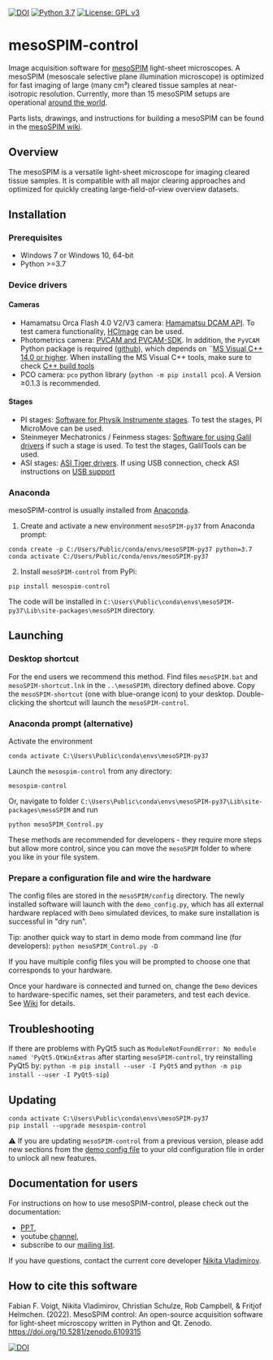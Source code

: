 [![DOI](https://zenodo.org/badge/DOI/10.5281/zenodo.6109315.svg)](https://doi.org/10.5281/zenodo.6109315)
[![Python 3.7](https://img.shields.io/badge/python-3.7-blue.svg)](https://www.python.org/downloads/release/python-370/)
[![License: GPL v3](https://img.shields.io/badge/License-GPLv3-blue.svg)](https://www.gnu.org/licenses/gpl-3.0)

# mesoSPIM-control
Image acquisition software for [mesoSPIM](http://mesospim.org/) light-sheet microscopes. 
A mesoSPIM (mesoscale selective plane illumination microscope) is optimized for fast imaging of large (many cm³) cleared tissue samples at near-isotropic resolution. 
Currently, more than 15 mesoSPIM setups are operational [around the world](http://mesospim.org/setups/).

Parts lists, drawings, and instructions for building a mesoSPIM can be found in the [mesoSPIM wiki](https://github.com/mesoSPIM/mesoSPIM-hardware-documentation).

## Overview
The mesoSPIM is a versatile light-sheet microscope for imaging
cleared tissue samples. It is compatible with all major clearing approaches and optimized for quickly creating large-field-of-view overview datasets.

## Installation

### Prerequisites
* Windows 7 or Windows 10, 64-bit
* Python >=3.7 

### Device drivers
#### Cameras
* Hamamatsu Orca Flash 4.0 V2/V3 camera: [Hamamatsu DCAM API](https://dcam-api.com/). To test camera functionality, [HCImage](https://dcam-api.com/hamamatsu-software/) can be used.
* Photometrics camera: [PVCAM and PVCAM-SDK](https://www.photometrics.com/support/software/). 
In addition, the `PyVCAM` Python package is required ([github](https://github.com/Photometrics/PyVCAM)), 
which depends on ¨[MS Visual C++ 14.0 or higher](https://visualstudio.microsoft.com/visual-cpp-build-tools/). 
When installing the MS Visual C++ tools, make sure to check [C++ build tools](https://docs.microsoft.com/en-us/answers/questions/136595/error-microsoft-visual-c-140-or-greater-is-require.html)
* PCO camera: `pco` python library (`python -m pip install pco`). A Version ≥0.1.3 is recommended.

#### Stages
* PI stages: [Software for Physik Instrumente stages](https://www.physikinstrumente.com/en/products/motion-control-software/). To test the stages, PI MicroMove can be used. 
* Steinmeyer Mechatronics / Feinmess stages: [Software for using Galil drivers](http://www.galilmc.com/downloads/api) if such a stage is used. To test the stages, GalilTools can be used.
* ASI stages: [ASI Tiger drivers](http://www.asiimaging.com/support/downloads/tiger-controller-console/). 
If using USB connection, check ASI instructions on [USB support](http://www.asiimaging.com/support/downloads/usb-support-on-ms-2000-wk-controllers/)

### Anaconda
mesoSPIM-control is usually installed from [Anaconda](https://www.anaconda.com/download/). 

1. Create and activate a new environment `mesoSPIM-py37` from Anaconda prompt:
```
conda create -p C:/Users/Public/conda/envs/mesoSPIM-py37 python=3.7
conda activate C:/Users/Public/conda/envs/mesoSPIM-py37
```

2. Install `mesoSPIM-control` from PyPi:
```
pip install mesospim-control 
```
The code will be installed in `C:\Users\Public\conda\envs\mesoSPIM-py37\Lib\site-packages\mesoSPIM` directory. 

## Launching
### Desktop shortcut 
For the end users we recommend this method.
Find files `mesoSPIM.bat` and `mesoSPIM-shortcut.lnk` in the `..\mesoSPIM\` directory defined above. 
Copy the `mesoSPIM-shortcut` (one with blue-orange icon) to your desktop. 
Double-clicking the shortcut will launch the `mesoSPIM-control`. 

### Anaconda prompt (alternative)
Activate the environment 
```
conda activate C:\Users\Public\conda\envs\mesoSPIM-py37
```
Launch the `mesospim-control` from any directory:
```
mesospim-control
```
Or, navigate to folder `C:\Users\Public\conda\envs\mesoSPIM-py37\Lib\site-packages\mesoSPIM` and run
```
python mesoSPIM_Control.py
```
These methods are recommended for developers - they require more steps but allow more control, 
since you can move the `mesoSPIM` folder to where you like in your file system.

### Prepare a configuration file and wire the hardware
The config files are stored in the `mesoSPIM/config` directory. 
The newly installed software will launch with the `demo_config.py`, 
which has all external hardware replaced with `Demo` simulated devices, to make sure installation is successful in "dry run".

Tip: another quick way to start in demo mode from command line (for developers): ``` python mesoSPIM_Control.py -D ```

If you have multiple config files you will be prompted to choose one that corresponds to your hardware. 

Once your hardware is connected and turned on, change the `Demo` devices to hardware-specific names, set their parameters, and test each device.
See [Wiki](https://github.com/mesoSPIM/mesoSPIM-hardware-documentation/wiki/mesoSPIM_configuration_file) for details.

## Troubleshooting
If there are problems with PyQt5 such as `ModuleNotFoundError: No module named 'PyQt5.QtWinExtras` after starting 
`mesoSPIM-control`, try reinstalling PyQt5 by: `python -m pip install --user -I PyQt5` and `python -m pip install --user -I PyQt5-sip`)

## Updating 
```
conda activate C:\Users\Public\conda\envs\mesoSPIM-py37
pip install --upgrade mesospim-control 
```
:warning: If you are updating `mesoSPIM-control` from a previous version, please add new sections from the [demo config file](/mesoSPIM/config/demo_config.py) 
to your old configuration file in order to unlock all new features.

## Documentation for users
For instructions on how to use mesoSPIM-control, please check out the documentation:
* [PPT](https://github.com/mesoSPIM/mesoSPIM-powerpoint-documentation), 
* youtube [channel](https://www.youtube.com/c/mesoSPIM), 
* subscribe to our [mailing list](http://eepurl.com/hPBRhj).

If you have questions, contact the current core developer [Nikita Vladimirov](mailto:vladimirov@hifo.uzh.ch).

## How to cite this software
Fabian F. Voigt, Nikita Vladimirov, Christian Schulze, Rob Campbell, & Fritjof Helmchen. (2022). MesoSPIM control: An open-source acquisition software for light-sheet microscopy written in Python and Qt. Zenodo. https://doi.org/10.5281/zenodo.6109315

[![DOI](https://zenodo.org/badge/DOI/10.5281/zenodo.6109315.svg)](https://doi.org/10.5281/zenodo.6109315)



